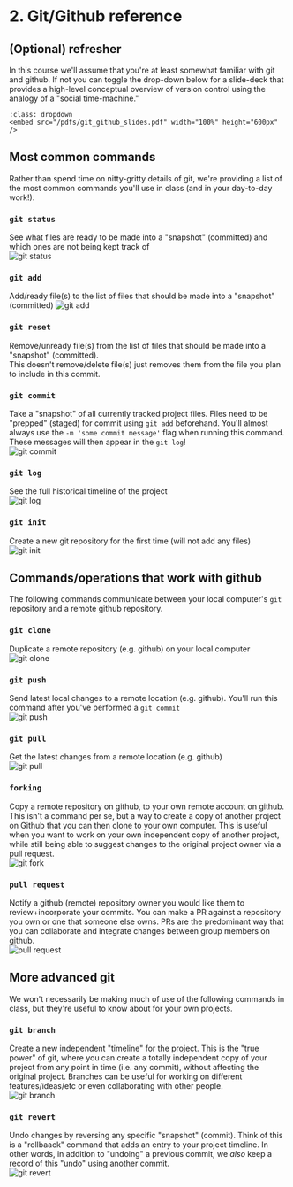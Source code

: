 # 2. Git/Github reference

## (Optional) refresher
In this course we'll assume that you're at least somewhat familiar with git and github. If not you can toggle the drop-down below for a slide-deck that provides a high-level conceptual overview of version control using the analogy of a "social time-machine."

```{admonition} Git & Github Slides
:class: dropdown
<embed src="/pdfs/git_github_slides.pdf" width="100%" height="600px" />
```

## Most common commands

Rather than spend time on nitty-gritty details of git, we're providing a list of the most common commands you'll use in class (and in your day-to-day work!). 

### `git status`  
See what files are ready to be made into a "snapshot" (committed) and which ones are not being kept track of  
![git status](./example_command_gifs/gitstatus.gif)  

### `git add`  
Add/ready file(s) to the list of files that should be made into a "snapshot" (committed)
![git add](./example_command_gifs/gitadd.gif)  

### `git reset`
Remove/unready file(s) from the list of files that should be made into a "snapshot" (committed).  
This doesn't remove/delete file(s) just removes them from the file you plan to include in this commit.

### `git commit`  
Take a "snapshot" of all currently tracked project files. Files need to be "prepped" (staged) for commit using `git add` beforehand. You'll almost always use the `-m 'some commit message'` flag when running this command. These messages will then appear in the `git log`!    
![git commit](./example_command_gifs/gitcommit.gif)  

### `git log`  
See the full historical timeline of the project  
![git log](./example_command_gifs/gitlog.gif)  

### `git init`  
Create a new git repository for the first time (will not add any files)  
![git init](./example_command_gifs/gitinit.gif)  

## Commands/operations that work with github

The following commands communicate between your local computer's `git` repository and a remote github repository.

### `git clone`  
Duplicate a remote repository (e.g. github) on your local computer  
![git clone](./example_command_gifs/gitclone.gif)

### `git push`  
Send latest local changes to a remote location (e.g. github). You'll run this command after you've performed a `git commit`    
![git push](./example_command_gifs/gitpush.gif)  

### `git pull`  
Get the latest changes from a remote location (e.g. github)  
![git pull](./example_command_gifs/gitpull.gif)  

### `forking`  
Copy a remote repository on github, to your own remote account on github. This isn't a command per se, but a way to create a copy of another project on Github that you can then clone to your own computer. This is useful when you want to work on your own independent copy of another project, while still being able to suggest changes to the original project owner via a pull request.  
![git fork](./example_command_gifs/gitfork.gif)  

### `pull request`  
Notify a github (remote) repository owner you would like them to review+incorporate your commits. You can make a PR against a repository you own or one that someone else owns. PRs are the predominant way that you can collaborate and integrate changes between group members on github.    
![pull request](./example_command_gifs/pullrequest.gif)

## More advanced git

We won't necessarily be making much of use of the following commands in class, but they're useful to know about for your own projects.

### `git branch`  
Create a new independent "timeline" for the project. This is the "true power" of git, where you can create a totally independent copy of your project from any point in time (i.e. any commit), without affecting the original project. Branches can be useful for working on different features/ideas/etc or even collaborating with other people.  
![git branch](./example_command_gifs/gitbranch.gif)  

### `git revert`  
Undo changes by reversing any specific "snapshot" (commit). Think of this is a "rollbaack" command that adds an entry to your project timeline. In other words, in addition to "undoing" a previous commit, we *also* keep a record of this "undo" using another commit.  
![git revert](./example_command_gifs/gitrevert.gif)  
